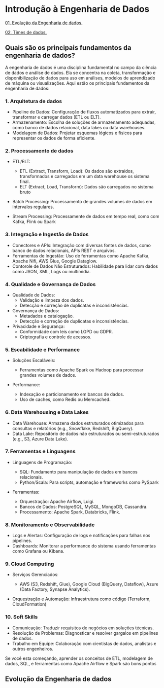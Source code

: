 # Introdução à Engenharia de Dados

<div> 
<p><a href="https://github.com/JosiTubaroski/Evolucao_Engenharia_Dados">01. Evolução da Engenharia de dados.</a></p>
</div> 

<div> 
<p><a href="https://github.com/JosiTubaroski/Times_de_Engenharia/blob/main/README.md">02. Times de dados.</a></p>
</div> 


## Quais são os principais fundamentos da engenharia de dados?

A engenharia de dados é uma disciplina fundamental no campo da ciência de dados e análise de dados. Ela se concentra na coleta, transformação e disponibilização de dados para uso em análises, modelos de aprendizado de máquina ou visualizações. Aqui estão os principais fundamentos da engenharia de dados:

### 1. Arquitetura de dados

- Pipeline de Dados: Configuração de fluxos automatizados para extrair, transformar e carregar dados (ETL ou ELT).
- Armazenamento: Escolha de soluções de armazenamento adequadas, como banco de dados relacional, data lakes ou data warehouses.
- Modelagem de Dados: Projetar esquemas lógicos e físicos para representar os dados de forma eficiente.

### 2. Processamento de dados

- ETL/ELT:
    - ETL (Extract, Transform, Load): Os dados são extraídos, transformados e carregados em um data warehouse os sistema final.
    - ELT (Extract, Load, Transform): Dados são carregados no sistema bruto
 
- Batch Processing: Processamento de grandes volumes de dados em intervalos regulares.
- Stream Processing: Processamente de dados em tempo real, como com Kafka, Flink ou Spark

### 3. Integração e Ingestão de Dados

- Conectores e APIs: Integração com diversas fontes de dados, como banco de dados relacionais, APIs REST e arquivos.
- Ferramentas de Ingestão: Uso de ferramentas como Apache Kafka, Apache Nifi, AWS Glue, Google Dataglow.
- Contorole de Dados Não Estruturados: Habilidade para lidar com dados como JSON, XML, Logs ou multímidia.

### 4. Qualidade e Governança de Dados

- Qualidade de Dados:
  - Validação e limpeza dos dados.
  - Detecção e correção de duplicatas e inconsistências.
- Governança de Dados:
   - Metadados e catalogação.
   - Detecção e correção de duplicatas e inconsistências.
- Privacidade e Segurança:
  - Conformidade com leis como LGPD ou GDPR.
  - Criptografia e controle de acessos.

 ### 5. Escabilidade e Performance

 - Soluções Escaláveis:
   - Ferramentas como Apache Spark ou Hadoop para processar grandes volumes de dados.
    
 - Performance:
   -  Indexação e particionamento em bancos de dados.
   -  Uso de caches, como Redis ou Memcached.

### 6. Data Warehousing e Data Lakes

- Data Warehouse: Armazena dados estruturados otimizados para consultas e relatórios (e.g., Snowflake, Redshift, BigQuery).
- Data Lake: Repositório de dados não estruturados ou semi-estruturados (e.g., S3, Azure Data Lake).

### 7. Ferramentas e Linguagens

- Linguagens de Programação:
  -  SQL: Fundamento para manipulação de dados em bancos relacionais.
  -  Python/Scala: Para scripts, automação e frameworks como PySpark

- Ferramentas:
  - Orquestração: Apache Airflow, Luigi.
  - Bancos de Dados: PostgreSQL, MySQL, MongoDB, Cassandra.
  - Processamento: Apache Spark, Databricks, Flink.

###  8. Monitoramento e Observabilidade

- Logs e Alertas: Configuração de logs e notificações para falhas nos pipelines.
- Dashboards: Monitorar a performance do sistema usando ferramentas como Grafana ou Kibana.

### 9. Cloud Computing

- Serviços Gerenciados:
  - AWS (S3, Redshift, Glue), Google Cloud (BigQuery, Dataflow), Azure (Data Factory, Synapse Analytics).
 
- Orquestração e Automação: Infraestrutura como código (Terraform, CloudFormation)

### 10. Soft Skills

- Comunicação: Traduzir requisitos de negócios em soluções técnicas.
- Resolução de Problemas: Diagnosticar e resolver gargalos em pipelines de dados.
- Trabalho em Equipe: Colaboração com cientistas de dados, analistas e outros engenheiros.

Se você esta começando, aprender os conceitos de ETL, modelagem de dados, SQL, e ferramentas como Apache Airflow e Spark são bons pontos 

## Evolução da Engenharia de dados

